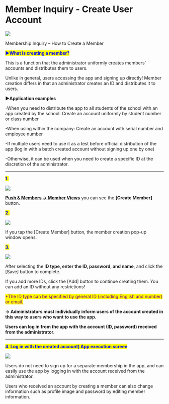 # Member Inquiry - Create User Account



![](https://support.swing2app.com/wp-content/uploads/2021/03/Push\_add\_account.png)

Membership Inquiry – How to Create a Member

<mark style="color:blue;">**▶What is creating a member?**</mark>

This is a function that the administrator uniformly creates members’ accounts and distributes them to users.

Unlike in general, users accessing the app and signing up directly! Member creation differs in that an administrator creates an ID and distributes it to users.

**▶Application examples​​**

\-When you need to distribute the app to all students of the school with an app created by the school: Create an account uniformly by student number or class number

\-When using within the company: Create an account with serial number and employee number

\-If multiple users need to use it as a test before official distribution of the app (log in with a batch created account without signing up one by one)

\-Otherwise, it can be used when you need to create a specific ID at the discretion of the administrator.

***

<mark style="color:blue;">**1.**</mark>

![](https://support.swing2app.com/wp-content/uploads/2021/03/%ED%9A%8C%EC%9B%90%EC%83%9D%EC%84%B1%EA%B8%80%EB%A1%9C%EB%B2%8C3.png)

[**Push & Members → Member Views**](https://support.swing2app.com/view/member\_list) you can see the **\[Create Member]** button.



<mark style="color:blue;">**2.**</mark>

![](https://support.swing2app.com/wp-content/uploads/2021/03/%ED%9A%8C%EC%9B%90%EC%83%9D%EC%84%B1%EA%B8%80%EB%A1%9C%EB%B2%8C4.png)

If you tap the \[Create Member] button, the member creation pop-up window opens.



<mark style="color:blue;">**3.**</mark>

![](https://support.swing2app.com/wp-content/uploads/2021/03/%ED%9A%8C%EC%9B%90%EC%83%9D%EC%84%B1%EA%B8%80%EB%A1%9C%EB%B2%8C5.png)

After selecting the I**D type, enter the ID, password, and name**, and click the \[Save] button to complete.

If you add more IDs, click the \[Add] button to continue creating them. You can add an ID without any restrictions!

<mark style="color:purple;">\*The ID type can be specified by general ID (including English and number) or email.</mark>&#x20;

**→ Administrators must individually inform users of the account created in this way to users who want to use the app.**

**Users can log in from the app with the account (ID, password) received from the administrator.**

****

<mark style="color:blue;">**4. Log in with the created account) App execution screen**</mark>

![](https://support.swing2app.com/wp-content/uploads/2021/03/%ED%9A%8C%EC%9B%90%EC%83%9D%EC%84%B1%EA%B8%80%EB%A1%9C%EB%B2%8C.png)

Users do not need to sign up for a separate membership in the app, and can easily use the app by logging in with the account received from the administrator.

Users who received an account by creating a member can also change information such as profile image and password by editing member information.
